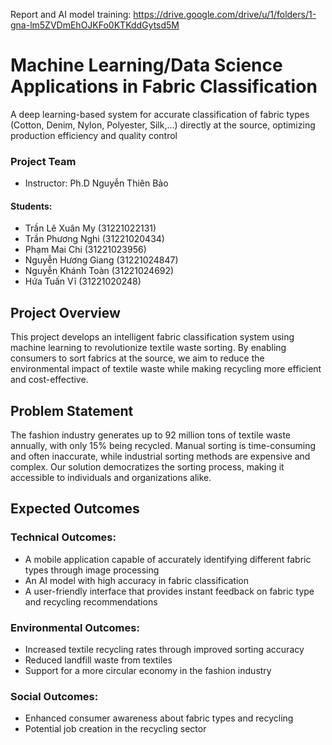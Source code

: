 Report and AI model training: https://drive.google.com/drive/u/1/folders/1-gna-lm5ZVDmEhOJKFo0KTKddGytsd5M

# Machine Learning/Data Science Applications in Fabric Classification
A deep learning-based system for accurate classification of fabric types (Cotton, Denim, Nylon, Polyester, Silk,...) directly at the source, optimizing production efficiency and quality control

### Project Team
- Instructor: Ph.D Nguyễn Thiên Bảo
#### Students:
- Trần Lê Xuân My (31221022131)
- Trần Phương Nghi (31221020434)
- Phạm Mai Chi (31221023956)
- Nguyễn Hương Giang (31221024847)
- Nguyễn Khánh Toàn (31221024692)
- Hứa Tuấn Vĩ (31221020248)

## Project Overview

This project develops an intelligent fabric classification system using machine learning to revolutionize textile waste sorting. By enabling consumers to sort fabrics at the source, we aim to reduce the environmental impact of textile waste while making recycling more efficient and cost-effective.

## Problem Statement

The fashion industry generates up to 92 million tons of textile waste annually, with only 15% being recycled. Manual sorting is time-consuming and often inaccurate, while industrial sorting methods are expensive and complex. Our solution democratizes the sorting process, making it accessible to individuals and organizations alike.

## Expected Outcomes

### Technical Outcomes:

* A mobile application capable of accurately identifying different fabric types through image processing
* An AI model with high accuracy in fabric classification
* A user-friendly interface that provides instant feedback on fabric type and recycling recommendations

### Environmental Outcomes:

* Increased textile recycling rates through improved sorting accuracy
* Reduced landfill waste from textiles
* Support for a more circular economy in the fashion industry

### Social Outcomes:

* Enhanced consumer awareness about fabric types and recycling
* Potential job creation in the recycling sector
